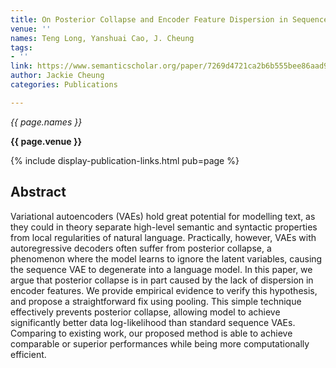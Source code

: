 ```yaml
---
title: On Posterior Collapse and Encoder Feature Dispersion in Sequence VAEs.
venue: ''
names: Teng Long, Yanshuai Cao, J. Cheung
tags:
- ''
link: https://www.semanticscholar.org/paper/7269d4721ca2b6b555bee86aad97f562fa5cd9ac
author: Jackie Cheung
categories: Publications

---
```


*{{ page.names }}*

**{{ page.venue }}**

{% include display-publication-links.html pub=page %}

## Abstract

Variational autoencoders (VAEs) hold great potential for modelling text, as they could in theory separate high-level semantic and syntactic properties from local regularities of natural language. Practically, however, VAEs with autoregressive decoders often suffer from posterior collapse, a phenomenon where the model learns to ignore the latent variables, causing the sequence VAE to degenerate into a language model. In this paper, we argue that posterior collapse is in part caused by the lack of dispersion in encoder features. We provide empirical evidence to verify this hypothesis, and propose a straightforward fix using pooling. This simple technique effectively prevents posterior collapse, allowing model to achieve significantly better data log-likelihood than standard sequence VAEs. Comparing to existing work, our proposed method is able to achieve comparable or superior performances while being more computationally efficient.